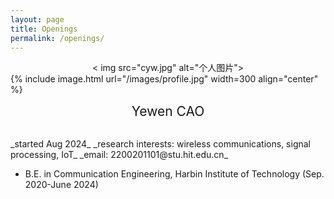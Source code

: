 ```yaml
---
layout: page
title: Openings
permalink: /openings/
---
```



<div align="center">
  < img src="cyw.jpg" alt="个人图片">
</div>
{% include image.html url="/images/profile.jpg" width=300 align="center" %}
<br>
<p align="center">
  <span style="font-size: 1.5em;">Yewen CAO</span>
</p >
<br>
_started Aug 2024_  
_research interests: wireless communications, signal processing, IoT_  
_email: 2200201101@stu.hit.edu.cn_  

- B.E. in Communication Engineering, Harbin Institute of Technology (Sep. 2020-June 2024)
